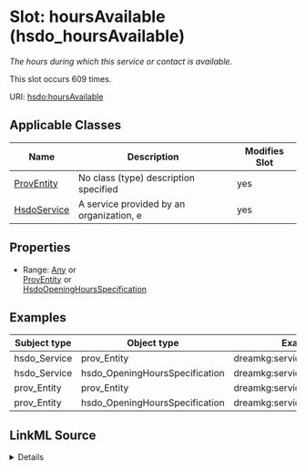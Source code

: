 

# Slot: hoursAvailable (hsdo_hoursAvailable)


_The hours during which this service or contact is available._






This slot occurs 609 times.


URI: [hsdo:hoursAvailable](http://schema.org/hoursAvailable)



<!-- no inheritance hierarchy -->





## Applicable Classes

| Name | Description | Modifies Slot |
| --- | --- | --- |
| [ProvEntity](../classes/ProvEntity.md) | No class (type) description specified |  yes  |
| [HsdoService](../classes/HsdoService.md) | A service provided by an organization, e |  yes  |







## Properties

* Range: [Any](../classes/Any.md)&nbsp;or&nbsp;<br />[ProvEntity](../classes/ProvEntity.md)&nbsp;or&nbsp;<br />[HsdoOpeningHoursSpecification](../classes/HsdoOpeningHoursSpecification.md)






## Examples

| Subject type | Object type | Example subject | Example object | Occurrences |
| --- | --- | --- | --- | --- |
| hsdo_Service | prov_Entity | dreamkg:service/4542572480692224 | dreamkg:service/hours/friday/4542572480692224 | 609 |
| hsdo_Service | hsdo_OpeningHoursSpecification | dreamkg:service/4542572480692224 | dreamkg:service/hours/friday/4542572480692224 | 609 |
| prov_Entity | prov_Entity | dreamkg:service/4542572480692224 | dreamkg:service/hours/friday/4542572480692224 | 609 |
| prov_Entity | hsdo_OpeningHoursSpecification | dreamkg:service/4542572480692224 | dreamkg:service/hours/friday/4542572480692224 | 609 |




## LinkML Source

<details>

```yaml
name: hsdo_hoursAvailable
annotations:
  count:
    tag: count
    value: 609
description: The hours during which this service or contact is available.
title: hoursAvailable
examples:
- object:
    example_object: dreamkg:service/hours/friday/4542572480692224
    example_object_type: prov_Entity
    example_predicate: hsdo:hoursAvailable
    example_subject: dreamkg:service/4542572480692224
    example_subject_type: hsdo_Service
- object:
    example_object: dreamkg:service/hours/friday/4542572480692224
    example_object_type: hsdo_OpeningHoursSpecification
    example_predicate: hsdo:hoursAvailable
    example_subject: dreamkg:service/4542572480692224
    example_subject_type: hsdo_Service
- object:
    example_object: dreamkg:service/hours/friday/4542572480692224
    example_object_type: prov_Entity
    example_predicate: hsdo:hoursAvailable
    example_subject: dreamkg:service/4542572480692224
    example_subject_type: prov_Entity
- object:
    example_object: dreamkg:service/hours/friday/4542572480692224
    example_object_type: hsdo_OpeningHoursSpecification
    example_predicate: hsdo:hoursAvailable
    example_subject: dreamkg:service/4542572480692224
    example_subject_type: prov_Entity
from_schema: dream-kg
rank: 1000
slot_uri: hsdo:hoursAvailable
alias: hsdo_hoursAvailable
domain_of:
- hsdo_Service
- prov_Entity
range: Any
any_of:
- range: prov_Entity
- range: hsdo_OpeningHoursSpecification

```
</details>
